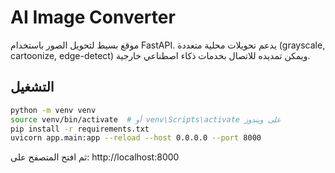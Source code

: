# AI Image Converter

موقع بسيط لتحويل الصور باستخدام FastAPI. يدعم تحويلات محلية متعددة (grayscale, cartoonize, edge-detect) ويمكن تمديده للاتصال بخدمات ذكاء اصطناعي خارجية.

## التشغيل
```bash
python -m venv venv
source venv/bin/activate  # أو venv\Scripts\activate على ويندوز
pip install -r requirements.txt
uvicorn app.main:app --reload --host 0.0.0.0 --port 8000
```
ثم افتح المتصفح على: http://localhost:8000
